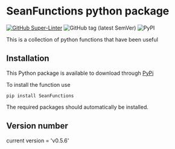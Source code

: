 # SeanFunctions python package
[![GitHub Super-Linter](https://github.com/sfayfar/SeanFunctions/actions/workflows/super-linter.yml/badge.svg)](https://github.com/marketplace/actions/super-linter)
![GitHub tag (latest SemVer)](https://img.shields.io/github/v/tag/sfayfar/SeanFunctions)
![PyPI](https://img.shields.io/pypi/v/SeanFunctions)

This is a collection of python functions that have been useful

## Installation
This Python package is available to download through [PyPi](https://pypi.org/project/SeanFunctions/)

To install the function use

`pip install SeanFunctions`

The required packages should automatically be installed.

## Version number
current version = 'v0.5.6'

